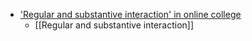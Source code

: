 - ['Regular and substantive interaction' in online college](https://www.insidehighered.com/news/2022/11/17/regular-and-substantive-interaction-online-college)
	- [[Regular and substantive interaction]]